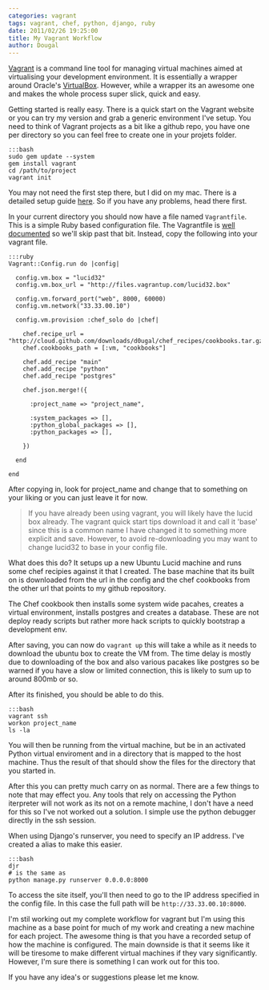 ```yaml
---
categories: vagrant
tags: vagrant, chef, python, django, ruby
date: 2011/02/26 19:25:00
title: My Vagrant Workflow
author: Dougal
---
```


[Vagrant](http://vagrantup.com/) is a command line tool for managing virtual 
machines aimed at virtualising your development environment. It is essentially 
a wrapper around Oracle's [VirtualBox](http://www.virtualbox.org/). However,
while a wrapper its an awesome one and makes the whole process super slick, 
quick and easy.

Getting started is really easy. There is a quick start on the Vagrant website
or you can try my version and grab a generic environment I've setup. You need
to think of Vagrant projects as a bit like a github repo, you have one per
directory so you can feel free to create one in your projets folder.

    :::bash
    sudo gem update --system
    gem install vagrant
    cd /path/to/project
    vagrant init

You may not need the first step there, but I did on my mac. There is a 
detailed setup guide 
[here](http://vagrantup.com/docs/getting-started/index.html). So if you have
any problems, head there first.

In your current directory you should now have a file named `Vagrantfile`. This
is a simple Ruby based configuration file. The Vagrantfile is 
[well documented](http://vagrantup.com/docs/vagrantfile.html) so we'll skip
past that bit. Instead, copy the following into your vagrant file.

    :::ruby
    Vagrant::Config.run do |config|

      config.vm.box = "lucid32"
      config.vm.box_url = "http://files.vagrantup.com/lucid32.box"

      config.vm.forward_port("web", 8000, 60000)
      config.vm.network("33.33.00.10")

      config.vm.provision :chef_solo do |chef|

        chef.recipe_url = "http://cloud.github.com/downloads/d0ugal/chef_recipes/cookbooks.tar.gz"
        chef.cookbooks_path = [:vm, "cookbooks"]

        chef.add_recipe "main"
        chef.add_recipe "python"
        chef.add_recipe "postgres"

        chef.json.merge!({

          :project_name => "project_name",

          :system_packages => [],
          :python_global_packages => [],
          :python_packages => [],

        })

      end

    end

After copying in, look for project_name and change that to something on your
liking or you can just leave it for now.

 > If you have already been using vagrant, you will likely have the lucid box
 > already. The vagrant quick start tips download it and call it 'base' since
 > this is a common name I have changed it to something more explicit and
 > save. However, to avoid re-downloading you may want to change lucid32 to
 > base in your config file.

What does this do? It setups up a new Ubuntu Lucid machine and runs some 
chef recipies against it that I created. The base machine that its built on 
is downloaded from the url in the config and the chef cookbooks from the
other url that points to my github repository.

The Chef cookbook then installs some system wide pacahes, creates a virtual
environment, installs postgres and creates a database. These are not deploy
ready scripts but rather more hack scripts to quickly bootstrap a development
env.

After saving, you can now do `vagrant up` this will take a while as it needs 
to download the ubuntu box to create the VM from. The time delay is mostly 
due to downloading of the box and also various pacakes like postgres so be 
warned if you have a slow or limited connection, this is likely to sum up to 
around 800mb or so.

After its finished, you should be able to do this.

    :::bash
    vagrant ssh
    workon project_name
    ls -la

You will then be running from the virtual machine, but be in an activated 
Python virtual enviroment and in a directory that is mapped to the host 
machine. Thus the result of that should show the files for the directory that 
you started in.

After this you can pretty much carry on as normal. There are a few things to
note that may effect you. Any tools that rely on accessing the Python
iterpreter will not work as its not on a remote machine, I don't have a need
for this so I've not worked out a solution. I simple use the python debugger
directly in the ssh session.

When using Django's runserver, you need to specify an IP address. I've created 
a alias to make this easier.

    :::bash
    djr
    # is the same as
    python manage.py runserver 0.0.0.0:8000

To access the site itself, you'll then need to go to the IP address specified
in the config file. In this case the full path will be 
`http://33.33.00.10:8000`.

I'm stil working out my complete workflow for vagrant but I'm using this
machine as a base point for much of my work and creating a new machine for 
each project. The awesome thing is that you have a recorded setup of how the
machine is configured. The main downside is that it seems like it will be
tiresome to make different virtual machines if they vary significantly.
However, I'm sure there is something I can work out for this too.

If you have any idea's or suggestions please let me know.
